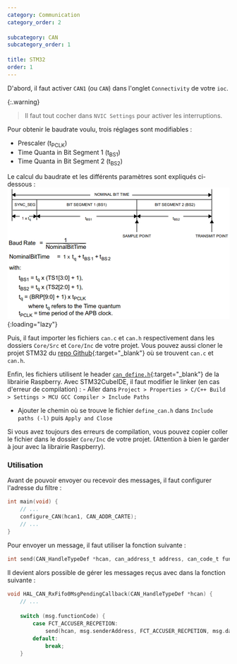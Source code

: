 ```yaml
---
category: Communication
category_order: 2

subcategory: CAN
subcategory_order: 1

title: STM32
order: 1
---
```


D'abord, il faut activer `CAN1` (ou `CAN`) dans l'onglet `Connectivity` de votre `ioc`.

{:.warning}
> Il faut tout cocher dans `NVIC Settings` pour activer les interruptions.

Pour obtenir le baudrate voulu, trois réglages sont modifiables :
- Prescaler (t<sub>PCLK</sub>)
- Time Quanta in Bit Segment 1 (t<sub>BS1</sub>)
- Time Quanta in Bit Segment 2 (t<sub>BS2</sub>)

Le calcul du baudrate et les différents paramètres sont expliqués ci-dessous :
![CAN timing](/images/CAN/timing.webp){:loading="lazy"}

Puis, il faut importer les fichiers `can.c` et `can.h` respectivement dans les dossiers `Core/Src` et `Core/Inc` de votre projet. Vous pouvez aussi cloner le projet STM32 du [repo Github](https://github.com/RobotechNancy/Communication/tree/master/CAN/L432){:target="_blank"} où se trouvent `can.c` et `can.h`.

Enfin, les fichiers utilisent le header [`can_define.h`](https://github.com/RobotechNancy/Communication/blob/master/CAN/Raspberry/include/define_can.h){:target="_blank"} de la librairie Raspberry.
Avec STM32CubeIDE, il faut modifier le linker (en cas d'erreur de compilation) :
    - Aller dans `Project > Properties > C/C++ Build > Settings > MCU GCC Compiler > Include Paths`
- Ajouter le chemin où se trouve le fichier `define_can.h` dans `Include paths (-l)` puis `Apply and Close`

Si vous avez toujours des erreurs de compilation, vous pouvez copier coller le fichier dans le dossier `Core/Inc` de votre projet.
(Attention à bien le garder à jour avec la librairie Raspberry).

### Utilisation

Avant de pouvoir envoyer ou recevoir des messages, il faut configurer l'adresse du filtre :
```c
int main(void) {
    // ...
    configure_CAN(hcan1, CAN_ADDR_CARTE);
    // ...
}
```

Pour envoyer un message, il faut utiliser la fonction suivante :
```c
int send(CAN_HandleTypeDef *hcan, can_address_t address, can_code_t functionCode , uint8_t data[], uint8_t length, uint8_t messageID, bool isResponse);
```

Il devient alors possible de gérer les messages reçus avec dans la fonction suivante :
```c
void HAL_CAN_RxFifo0MsgPendingCallback(CAN_HandleTypeDef *hcan) {
    // ...

    switch (msg.functionCode) {
        case FCT_ACCUSER_RECPETION:
            send(hcan, msg.senderAddress, FCT_ACCUSER_RECPETION, msg.data, 1, msg.messageID, true);
        default:
            break;
    }
```
